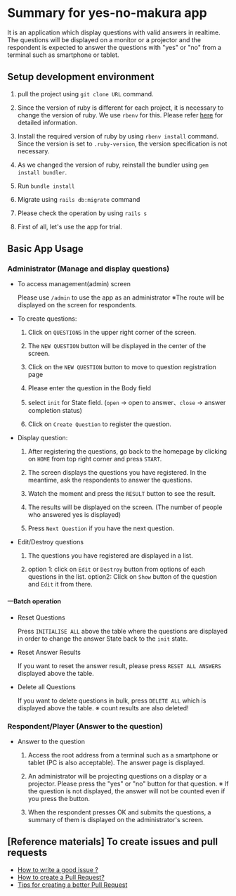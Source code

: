 # Summary for yes-no-makura app
It is an application which display questions with valid answers in realtime. The questions will be displayed on a monitor or a projector and the respondent is expected to answer the questions with "yes" or "no" from a terminal such as smartphone or tablet.

## Setup development environment
1. pull the project using `git clone URL` command.

1. Since the version of ruby ​​is different for each project, it is necessary to change the version of ruby. We use `rbenv` for this.
Please refer [here](http://vdeep.net/mac-ruby-rubyonrails) for detailed information.

1. Install the required version of ruby by using `rbenv install` command. Since the version is set to `.ruby-version`, the version specification is not necessary.

1. As we changed the version of ruby, reinstall the bundler using  `gem install bundler`.

1. Run `bundle install`

1. Migrate using `rails db:migrate` command

1. Please check the operation by using `rails s`

1. First of all, let's use the app for trial.


## Basic App Usage
### Administrator (Manage and display questions)

 - To access management(admin) screen

    Please use `/admin` to use the app as an administrator ※The route will be displayed on the screen for respondents.


- To create questions:
  1. Click on `QUESTIONS` in the upper right corner of the screen.

  1. The `NEW QUESTION` button will be displayed in the center of the screen.

  1. Click on the `NEW QUESTION` button to move to question registration page

  1. Please enter the question in the Body field

  1. select `init` for State field. (`open` -> open to answer、`close` -> answer completion status)

  1. Click on `Create Question` to register the question.


- Display question:
  1. After registering the  questions, go back to the homepage by clicking on `HOME` from top right corner and press `START`.

  1. The screen displays the questions you have registered. In the meantime, ask the respondents to answer the questions.

  1. Watch the moment and press the `RESULT` button to see the result.

  1. The results will be  displayed on the screen. (The number of people who answered yes is displayed)

  1. Press `Next Question` if you have the next question.

- Edit/Destroy questions
  1. The questions you have registered are displayed in a list.

  1. option 1: click on `Edit` or `Destroy` button from options of each questions in the list. option2: Click on `Show` button of the question and `Edit` it from there.



#### 一Batch operation
- Reset Questions

  Press `INITIALISE ALL` above the table where the questions are displayed in order to change the answer State back to the `init` state.

- Reset Answer Results

  If you want to reset the answer result, please press `RESET ALL ANSWERS` displayed above the table.

- Delete all  Questions

  If you want to delete questions in bulk, press `DELETE ALL` which is displayed above the table.
  ※ count results are also deleted!



### Respondent/Player (Answer to the question)
- Answer to the question
  1. Access the root address from a terminal such as a smartphone or tablet (PC is also acceptable). The answer page is displayed.

  1. An administrator will be projecting questions on a display or a projector. Please press the "yes" or "no" button for that question.
    ※ If the question is not displayed, the answer will not be counted even if you press the button.
  1. When the respondent presses OK and submits the questions, a summary of them is displayed on the administrator's screen.



## [Reference materials] To create issues and pull requests
- [How to write a good issue ?](http://kuroeveryday.blogspot.jp/2015/08/bug-issues.html)
- [How to create a Pull Request?](http://www.atmarkit.co.jp/ait/articles/1702/27/news022.html)
- [Tips for creating a better Pull Request](https://yakst.com/ja/posts/1625)
